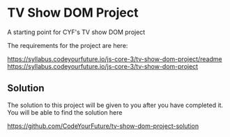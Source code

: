 # TV Show DOM Project

A starting point for CYF's TV show DOM project

The requirements for the project are here:

https://syllabus.codeyourfuture.io/js-core-3/tv-show-dom-project/readme
https://syllabus.codeyourfuture.io/js-core-3/tv-show-dom-project

## Solution

The solution to this project will be given to you after you have completed it. You will be able to find the solution here

https://github.com/CodeYourFuture/tv-show-dom-project-solution
